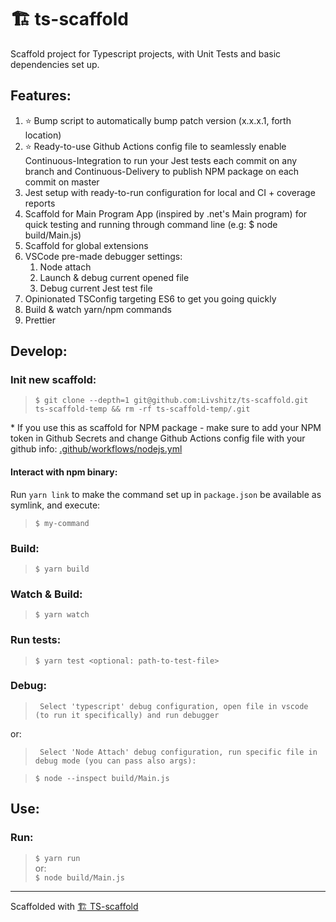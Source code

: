 # 🏗 ts-scaffold

Scaffold project for Typescript projects, with Unit Tests and basic dependencies set up.

## Features:

1. ⭐️ Bump script to automatically bump patch version (x.x.x.1, forth location)
2. ⭐️ Ready-to-use Github Actions config file to seamlessly enable Continuous-Integration to run your Jest tests each commit on any branch and Continuous-Delivery to publish NPM package on each commit on master
3. Jest setup with ready-to-run configuration for local and CI + coverage reports
4. Scaffold for Main Program App (inspired by .net's Main program) for quick testing and running through command line (e.g: $ node build/Main.js)
5. Scaffold for global extensions
6. VSCode pre-made debugger settings:
    1. Node attach
    2. Launch & debug current opened file
    3. Debug current Jest test file
7. Opinionated TSConfig targeting ES6 to get you going quickly
8. Build & watch yarn/npm commands
9. Prettier

## Develop:

### Init new scaffold:

> `$ git clone --depth=1 git@github.com:Livshitz/ts-scaffold.git ts-scaffold-temp && rm -rf ts-scaffold-temp/.git`

\* If you use this as scaffold for NPM package - make sure to add your NPM token in Github Secrets and change Github Actions config file with your github info: [.github/workflows/nodejs.yml](./.github/workflows/nodejs.yml#L36)

#### Interact with npm binary:
Run `yarn link` to make the command set up in `package.json` be available as symlink, and execute: 
> `$ my-command`  



### Build:

> `$ yarn build`

### Watch & Build:

> `$ yarn watch`

### Run tests:

> `$ yarn test <optional: path-to-test-file>`

### Debug:

> ` Select 'typescript' debug configuration, open file in vscode (to run it specifically) and run debugger`

or:

> ` Select 'Node Attach' debug configuration, run specific file in debug mode (you can pass also args):`

> `$ node --inspect build/Main.js`

## Use:

### Run:

> `$ yarn run`  
> or:  
> `$ node build/Main.js`

---

Scaffolded with [🏗 TS-scaffold](https://github.com/Livshitz/ts-scaffold.git)
